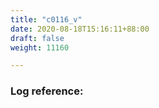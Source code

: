 ```yaml
---
title: "c0116_v"
date: 2020-08-18T15:16:11+88:00
draft: false
weight: 11160

---
```


### Log reference: <no value>

```

